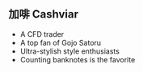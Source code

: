 ## 加啡 Cashviar

- A CFD trader
- A top fan of Gojo Satoru
- Ultra-stylish style enthusiasts
- Counting banknotes is the favorite